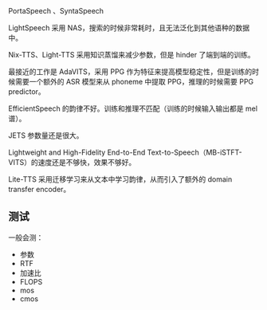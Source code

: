 
PortaSpeech 、SyntaSpeech

LightSpeech 采用 NAS，搜索的时候非常耗时，且无法泛化到其他语种的数据中。

Nix-TTS、Light-TTS 采用知识蒸馏来减少参数，但是 hinder 了端到端的训练。

最接近的工作是 AdaVITS，采用 PPG 作为特征来提高模型稳定性，但是训练的时候需要一个额外的 ASR 模型来从 phoneme 中提取 PPG，推理的时候需要 PPG predictor。

EfficientSpeech 的韵律不好。训练和推理不匹配（训练的时候输入输出都是 mel 谱）。

JETS 参数量还是很大。

Lightweight and High-Fidelity End-to-End Text-to-Speech（MB-iSTFT-VITS）的速度还是不够快，效果不够好。

Lite-TTS 采用迁移学习来从文本中学习韵律，从而引入了额外的 domain transfer encoder。




## 测试

一般会测：
+ 参数
+ RTF
+ 加速比
+ FLOPS
+ mos
+ cmos
